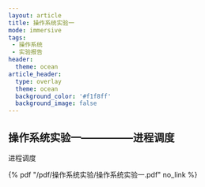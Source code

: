 ```yaml
---
layout: article
title: 操作系统实验一
mode: immersive
tags:
 - 操作系统
 - 实验报告
header:
  theme: ocean
article_header:
  type: overlay
  theme: ocean
  background_color: '#f1f8ff'
  background_image: false
---
```


## 操作系统实验一—————进程调度

进程调度

 {% pdf "/pdf/操作系统实验/操作系统实验一.pdf" no_link %}